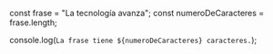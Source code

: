 const frase = "La tecnología avanza";
const numeroDeCaracteres = frase.length;

console.log(`La frase tiene ${numeroDeCaracteres} caracteres.`);

